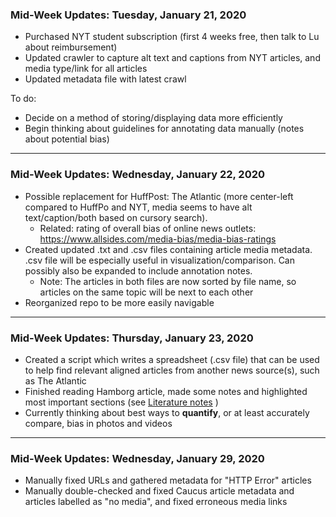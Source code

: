 ###  Mid-Week Updates: Tuesday, January 21, 2020

- Purchased NYT student subscription (first 4 weeks free, then talk to Lu about reimbursement)
- Updated crawler to capture alt text and captions from NYT articles, and media type/link for all articles
- Updated metadata file with latest crawl

To do:
- Decide on a method of storing/displaying data more efficiently
- Begin thinking about guidelines for annotating data manually (notes about potential bias)

---
### Mid-Week Updates: Wednesday, January 22, 2020

- Possible replacement for HuffPost: The Atlantic (more center-left compared to HuffPo and NYT, media seems to have alt text/caption/both based on cursory search).
    - Related: rating of overall bias of online news outlets: https://www.allsides.com/media-bias/media-bias-ratings
- Created updated .txt and .csv files containing article media metadata. .csv file will be especially useful in visualization/comparison. Can possibly also be expanded to include annotation notes.
    - Note: The articles in both files are now sorted by file name, so articles on the same topic will be next to each other
- Reorganized repo to be more easily navigable

---
### Mid-Week Updates: Thursday, January 23, 2020

- Created a script which writes a spreadsheet (.csv file) that can be used to help find relevant aligned articles from another news source(s), such as The Atlantic
- Finished reading Hamborg article, made some notes and highlighted most important sections (see [Literature notes](../Literature/README.md) )
- Currently thinking about best ways to **quantify**, or at least accurately compare, bias in photos and videos

---
### Mid-Week Updates: Wednesday, January 29, 2020

- Manually fixed URLs and gathered metadata for "HTTP Error" articles
- Manually double-checked and fixed Caucus article metadata and articles labelled as "no media", and fixed erroneous media links
